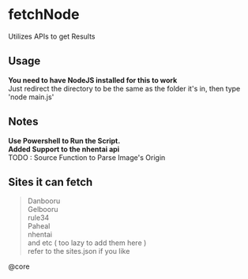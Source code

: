 # fetchNode <br />
  Utilizes APIs to get Results
 <br />

## Usage <br />
  **You need to have NodeJS installed for this to work** <br />
  Just redirect the directory to be the same as the folder it's in, then type 'node main.js' <br />

## Notes <br />
  **Use Powershell to Run the Script.** <br />
  **Added Support to the nhentai api** <br />
  TODO : Source Function to Parse Image's Origin <br />

## Sites it can fetch <br />
> Danbooru <br />
> Gelbooru <br />
> rule34 <br />
> Paheal <br />
> nhentai <br />
 and etc ( too lazy to add them here ) <br />
 refer to the sites.json if you like <br />

@core

